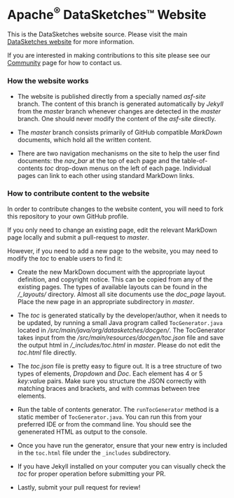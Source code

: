 <!--
    Licensed to the Apache Software Foundation (ASF) under one
    or more contributor license agreements.  See the NOTICE file
    distributed with this work for additional information
    regarding copyright ownership.  The ASF licenses this file
    to you under the Apache License, Version 2.0 (the
    "License"); you may not use this file except in compliance
    with the License.  You may obtain a copy of the License at

      http://www.apache.org/licenses/LICENSE-2.0

    Unless required by applicable law or agreed to in writing,
    software distributed under the License is distributed on an
    "AS IS" BASIS, WITHOUT WARRANTIES OR CONDITIONS OF ANY
    KIND, either express or implied.  See the License for the
    specific language governing permissions and limitations
    under the License.
-->

# Apache<sup>&reg;</sup> DataSketches&trade; Website

This is the DataSketches website source.  Please visit the main [DataSketches website](https://datasketches.apache.org) for more information.

If you are interested in making contributions to this site please see our [Community](https://datasketches.apache.org/docs/Community/) page for how to contact us.

### How the website works
- The website is published directly from a specially named *asf-site* branch. The content of this branch is generated automatically by *Jekyll* from the *master* branch whenever changes are detected in the *master* branch.  One should never modify the content of the *asf-site* directly.

- The *master* branch consists primarily of GitHub compatible *MarkDown* documents, which hold all the written content. 

- There are two navigation mechanisms on the site to help the user find documents: the *nav_bar* at the top of each page and the table-of-contents *toc* drop-down menus on the left of each page.  Individual pages can link to each other using standard MarkDown links.

### How to contribute content to the website

In order to contribute changes to the website content, you will need to fork this repository to your own GitHub profile.

If you only need to change an existing page, edit the relevant MarkDown page locally and submit a pull-request to *master*.  

However, if you need to add a new page to the website, you may need to modify the *toc* to enable users to find it:

- Create the new MarkDown document with the appropriate layout definition, and copyright notice.  This can be copied from any of the existing pages. The types of available layouts can be found in the */_layouts/* directory. Almost all site documents use the *doc_page* layout.  Place the new page in an appropriate subdirectory in *master*.

- The *toc* is generated statically by the developer/author, when it needs to be updated, by running a small Java program called `TocGenerator.java` located in */src/main/java/org/datasketches/docgen/*.  The TocGenerator takes input from the */src/main/resources/docgen/toc.json* file and save the output html in */_includes/toc.html* in *master*.  Please do not edit the *toc.html* file directly. 

- The *toc.json* file is pretty easy to figure out. It is a tree structure of two types of elements, *Dropdown* and *Doc*. Each element has 4 or 5 *key:valu*e pairs. Make sure you structure the JSON correctly with matching braces and brackets, and with commas between tree elements.

- Run the table of contents generator.  The `runTocGenerator` method is a static member of `TocGenerator.java`. You can run this from your preferred IDE or from the command line.  You should see the genenerated HTML as output to the console.

- Once you have run the generator, ensure that your new entry is included in the `toc.html` file under the `_includes` subdirectory.
- If you have Jekyll installed on your computer you can visually check the *toc* for proper operation before submitting your PR.

- Lastly, submit your pull request for review!

